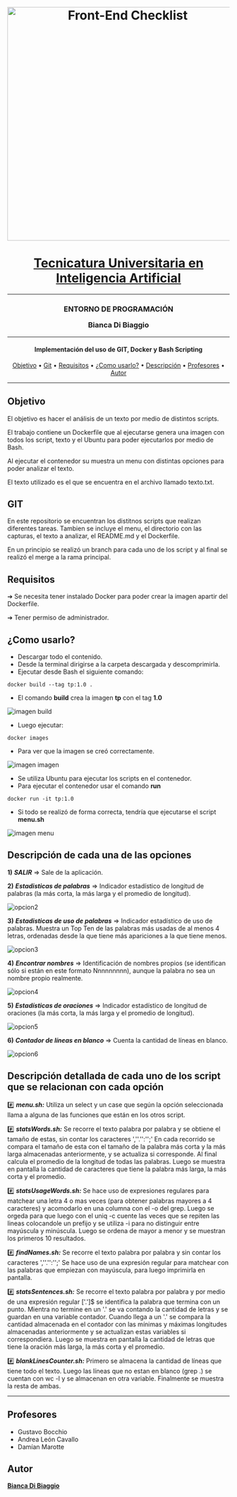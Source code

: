 <h1 align="center">
<br>
  <a href="https://web.fceia.unr.edu.ar/es/">
    <img src="https://jornadasaie.org.ar/wp-content/uploads/2020/09/FCEIA-logo.png" alt="Front-End Checklist" width="530">
  </a>
  <br>
    <br>
    <a href="https://web.fceia.unr.edu.ar/es/carreras/carreras-de-pregrado/2165-tecnicatura-universitaria-en-inteligencia-artificial.html">Tecnicatura Universitaria en Inteligencia Artificial</a>
  <br>
</h1>

---
<h3 align="center">ENTORNO DE PROGRAMACIÓN

Bianca Di Biaggio

</h3>

---

<h4 align="center">Implementación del uso de GIT, Docker y Bash Scripting</h4>

<p align="center">
  <a href="#objetivo">Objetivo</a> • <a href="#git">Git</a> • <a href="#requisitos">Requisitos</a> • <a href="#como-usarlo">¿Como usarlo?</a> • <a href="#descripción-de-cada-una-de-las-opciones">Descripción</a> • <a href="#profesores">Profesores</a> • <a href="#autor">Autor</a> 
</p>

---

## Objetivo

El objetivo es hacer el análisis de un texto por medio de distintos scripts.

El trabajo contiene un Dockerfile que al ejecutarse genera una imagen con todos los script, texto y el Ubuntu para poder ejecutarlos por medio de Bash. 

Al ejecutar el contenedor su muestra un menu con distintas opciones para poder analizar el texto.

El texto utilizado es el que se encuentra en el archivo llamado texto.txt.

## GIT

En este repositorio se encuentran los distitnos scripts que realizan diferentes tareas. Tambien se incluye el menu, el directorio con las capturas, el texto a analizar, el README.md y el Dockerfile.

En un principio se realizó un branch para cada uno de los script y al final se realizó el merge a la rama principal.

## Requisitos

➔ Se necesita tener instalado Docker para poder crear la imagen apartir del Dockerfile.

➔ Tener permiso de administrador.

## ¿Como usarlo?

* Descargar todo el contenido.
* Desde la terminal dirigirse a la carpeta descargada y descomprimirla.
* Ejecutar desde Bash el siguiente comando:

```
docker build --tag tp:1.0 .
``` 
* El comando **build** crea la imagen **tp** con el tag **1.0**

![imagen build][build_img]

* Luego ejecutar:

```
docker images
``` 
* Para ver que la imagen se creó correctamente.

![imagen imagen][img_img]

* Se utiliza Ubuntu para ejecutar los scripts en el contenedor.
* Para ejecutar el contenedor usar el comando **run**

```
docker run -it tp:1.0
``` 
* Si todo se realizó de forma correcta, tendría que ejecutarse el script **menu.sh**

![imagen menu][menu_img]

## Descripción de cada una de las opciones

  **1)** ***SALIR*** => Sale de la aplicación.

  **2)** ***Estadisticas de palabras*** => Indicador estadístico de longitud de palabras (la más corta, la más larga y el promedio de longitud).

  ![opcion2][opcion2_img]

  **3)** ***Estadisticas de uso de palabras*** => Indicador estadístico de uso de palabras. Muestra un Top Ten de las palabras más usadas de al menos 4 letras, ordenadas desde la que tiene más apariciones a la que tiene menos.

  ![opcion3][opcion3_img]

  **4)** ***Encontrar nombres*** => Identificación de nombres propios (se identifican sólo si están en este formato Nnnnnnnnn), aunque la palabra no sea un nombre propio realmente.

  ![opcion4][opcion4_img]

  **5)** ***Estadísticas de oraciones*** => Indicador estadístico de longitud de oraciones (la más corta, la más larga y el promedio de longitud).

  ![opcion5][opcion5_img]

  **6)** ***Contador de líneas en blanco*** => Cuenta la cantidad de líneas en blanco.

  ![opcion6][opcion6_img]

## Descripción detallada de cada uno de los script que se relacionan con cada opción


 #️⃣ ***menu.sh:*** Utiliza un select y un case que según la opción seleccionada llama a alguna de las funciones que están en los otros script.

 #️⃣ ***statsWords.sh:*** Se recorre el texto palabra por palabra y se obtiene el tamaño de estas, sin contar los caracteres ',''.'':'';' En cada recorrido se compara el tamaño de esta con el tamaño de la palabra más corta y la más larga almacenadas anteriormente, y se actualiza si corresponde. Al final calcula el promedio de la longitud de todas las palabras. Luego se muestra en pantalla la cantidad de caracteres que tiene la palabra más larga, la más corta y el promedio.  

 #️⃣ ***statsUsageWords.sh:*** Se hace uso de expresiones regulares para matchear una letra 4 o mas veces (para obtener palabras mayores a 4 caracteres) y acomodarlo en una columna con el -o del grep. Luego se orgeda para que luego con el uniq -c cuente las veces que se repiten las lineas colocandole un prefijo y se utiliza -i para no distinguir entre mayúscula y minúscula. Luego se ordena de mayor a menor y se muestran los primeros 10 resultados.

 #️⃣ ***findNames.sh:*** Se recorre el texto palabra por palabra y sin contar los caracteres ',''.'':'';' Se hace uso de una expresión regular para matchear con las palabras que empiezan con mayúscula, para luego imprimirla en pantalla.

 #️⃣ ***statsSentences.sh:***  Se recorre el texto palabra por palabra y por medio de una expresión regular ['.']$ se identifica la palabra que termina con un punto. Mientra no termine en un '.' se va contando la cantidad de letras y se guardan en una variable contador. Cuando llega a un '.' se compara la cantidad almacenada en el contador con las mínimas y máximas longitudes almacenadas anteriormente y se actualizan estas variables si correspondiera. Luego se muestra en pantalla la cantidad de letras que tiene la oración más larga, la más corta y el promedio.  

 #️⃣ ***blankLinesCounter.sh:***  Primero se almacena la cantidad de líneas que tiene todo el texto. Luego las líneas que no estan en blanco (grep .) se cuentan con wc -l y se almacenan en otra variable. Finalmente se muestra la resta de ambas.


---


## Profesores

* Gustavo Bocchio
* Andrea León Cavallo
* Damían Marotte

## Autor

**[Bianca Di Biaggio](https://github.com/tpfinalbian)**

[menu_img]: https://github.com/yendor2/tp/blob/main/capturas/Menu.PNG
[img_img]: https://github.com/yendor2/tp/blob/main/capturas/images.PNG
[build_img]: https://github.com/yendor2/tp/blob/main/capturas/build.PNG
[opcion2_img]: https://github.com/yendor2/tp/blob/main/capturas/opcion2.PNG
[opcion3_img]: https://github.com/yendor2/tp/blob/main/capturas/opcion3.PNG
[opcion4_img]: https://github.com/yendor2/tp/blob/main/capturas/opcion4.PNG
[opcion5_img]: https://github.com/yendor2/tp/blob/main/capturas/opcion5.PNG
[opcion6_img]: https://github.com/yendor2/tp/blob/main/capturas/opcion6.PNG
